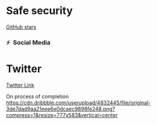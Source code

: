 # Safe security 
[GitHub stars](https://avatars.githubusercontent.com/u/102669082?s=40&v=4)

### ⚡&ensp;Social Media

# Twitter
[Twitter Link](https://twitter.com/AdarikuUshie)


On process of completion 
https://cdn.dribbble.com/userupload/4832445/file/original-3de7dad9aa21eee6e0dcaec9898fe248.png?compress=1&resize=777x583&vertical=center
